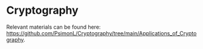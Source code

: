 # Cryptography

Relevant materials can be found here: https://github.com/PsimonL/Cryptography/tree/main/Applications_of_Cryptography.